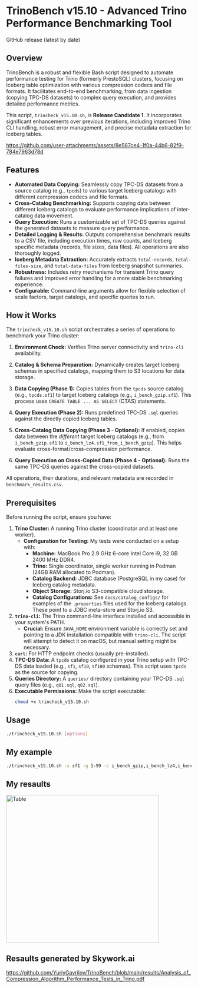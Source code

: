 # TrinoBench v15.10 - Advanced Trino Performance Benchmarking Tool

GitHub release (latest by date)

## Overview

TrinoBench is a robust and flexible Bash script designed to automate performance testing for Trino (formerly PrestoSQL) clusters, focusing on Iceberg table optimization with various compression codecs and file formats. It facilitates end-to-end benchmarking, from data ingestion (copying TPC-DS datasets) to complex query execution, and provides detailed performance metrics.

This script, `trincheck_v15.10.sh`, is **Release Candidate 1**. It incorporates significant enhancements over previous iterations, including improved Trino CLI handling, robust error management, and precise metadata extraction for Iceberg tables.

https://github.com/user-attachments/assets/8e567ce4-1f0a-44b6-82f9-784e7963d78d

## Features

- **Automated Data Copying:** Seamlessly copy TPC-DS datasets from a source catalog (e.g., `tpcds`) to various target Iceberg catalogs with different compression codecs and file formats.
- **Cross-Catalog Benchmarking:** Supports copying data between different Iceberg catalogs to evaluate performance implications of inter-catalog data movement.
- **Query Execution:** Runs a customizable set of TPC-DS queries against the generated datasets to measure query performance.
- **Detailed Logging & Results:** Outputs comprehensive benchmark results to a CSV file, including execution times, row counts, and Iceberg specific metadata (records, file sizes, data files). All operations are also thoroughly logged.
- **Iceberg Metadata Extraction:** Accurately extracts `total-records`, `total-files-size`, and `total-data-files` from Iceberg snapshot summaries.
- **Robustness:** Includes retry mechanisms for transient Trino query failures and improved error handling for a more stable benchmarking experience.
- **Configurable:** Command-line arguments allow for flexible selection of scale factors, target catalogs, and specific queries to run.

## How it Works

The `trincheck_v15.10.sh` script orchestrates a series of operations to benchmark your Trino cluster:

1.  **Environment Check:** Verifies Trino server connectivity and `trino-cli` availability.
2.  **Catalog & Schema Preparation:** Dynamically creates target Iceberg schemas in specified catalogs, mapping them to S3 locations for data storage.
3.  **Data Copying (Phase 1):** Copies tables from the `tpcds` source catalog (e.g., `tpcds.sf1`) to target Iceberg catalogs (e.g., `i_bench_gzip.sf1`). This process uses `CREATE TABLE ... AS SELECT` (CTAS) statements.
    

4.  **Query Execution (Phase 2):** Runs predefined TPC-DS `.sql` queries against the directly copied Iceberg tables.
5.  **Cross-Catalog Data Copying (Phase 3 - Optional):** If enabled, copies data between the *different* target Iceberg catalogs (e.g., from `i_bench_gzip.sf1` to `i_bench_lz4.sf1_from_i_bench_gzip`). This helps evaluate cross-format/cross-compression performance.
    

6.  **Query Execution on Cross-Copied Data (Phase 4 - Optional):** Runs the same TPC-DS queries against the cross-copied datasets.

All operations, their durations, and relevant metadata are recorded in `benchmark_results.csv`.

## Prerequisites

Before running the script, ensure you have:

1.  **Trino Cluster:** A running Trino cluster (coordinator and at least one worker).
    *   **Configuration for Testing:** My tests were conducted on a setup with:
        *   **Machine:** MacBook Pro 2.9 GHz 6-core Intel Core i9, 32 GB 2400 MHz DDR4.
        *   **Trino:** Single coordinator, single worker running in Podman (24GB RAM allocated to Podman).
        *   **Catalog Backend:** JDBC database (PostgreSQL in my case) for Iceberg catalog metadata.
        *   **Object Storage:** Storj.io S3-compatible cloud storage.
        *   **Catalog Configurations:** See `docs/catalog_configs/` for examples of the `.properties` files used for the Iceberg catalogs. These point to a JDBC meta-store and Storj.io S3.
2.  **`trino-cli`:** The Trino command-line interface installed and accessible in your system's PATH.
    *   **Crucial:** Ensure `JAVA_HOME` environment variable is correctly set and pointing to a JDK installation compatible with `trino-cli`. The script will attempt to detect it on macOS, but manual setting might be necessary.
3.  **`curl`:** For HTTP endpoint checks (usually pre-installed).
4.  **TPC-DS Data:** A `tpcds` catalog configured in your Trino setup with TPC-DS data loaded (e.g., `sf1`, `sf10`, `sf100` schemas). This script uses `tpcds` as the source for copying.
5.  **Queries Directory:** A `queries/` directory containing your TPC-DS `.sql` query files (e.g., `q01.sql`, `q02.sql`).
6.  **Executable Permissions:** Make the script executable:
    ```bash
    chmod +x trincheck_v15.10.sh
    ```

## Usage

```bash
./trincheck_v15.10.sh [options]
```
## My example

```bash
./trincheck_v15.10.sh -s sf1 -q 1-99 -c i_bench_gzip,i_bench_lz4,i_bench_none,i_bench_snappy,i_bench_zstd -p i_bench_ -x
```

## My resaults

<img width="414" height="402" alt="Table" src="https://github.com/user-attachments/assets/6c7697e4-d14f-408b-ab1b-3818fe1bf301" />

## Resaults generated by Skywork.ai
https://github.com/YuriyGavrilov/TrinoBench/blob/main/results/Analysis_of_Compression_Algorithm_Performance_Tests_in_Trino.pdf
